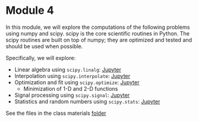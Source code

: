 # Module 4

In this module, we will explore the computations of the following problems using numpy and scipy.
scipy is the core scientific routines in Python.
The scipy routines are built on top of numpy; they are optimized and tested and should be used when possible.

Specifically, we will explore:

- Linear algebra using `scipy.linalg`: [Jupyter](linalg.ipynb)
- Interpolation using `scipy.interpolate`: [Jupyter](interpolate.ipynb)
- Optimization and fit using `scipy.optimize`: [Jupyter](optim.ipynb)
    - Minimization of 1-D and 2-D functions 
- Signal processing using `scipy.signal`: [Jupyter](signal.ipynb)
- Statistics and random numbers using `scipy.stats`: [Jupyter](stats.ipynb)

See the files in the class materials [folder](../../../../tree/master/src/04)
